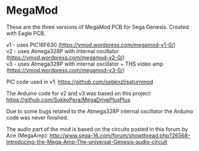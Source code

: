 # MegaMod
These are the three versions of MegaMod PCB for Sega Genesis.
Created with Eagle PCB.

v1 - uses PIC16F630 (https://vmod.wordpress.com/megamod-v1-0/)  
v2 - uses Atmega328P with internal oscillator (https://vmod.wordpress.com/megamod-v2-0/)  
v3 - uses Atmega328P with internal oscillator + THS video amp (https://vmod.wordpress.com/megamod-v3-0/)

PIC code used in v1: https://github.com/sebknzl/saturnmod

The Arduino code for v2 and v3 was based on this project:
https://github.com/SukkoPera/MegaDrivePlusPlus

Due to some bugs related to the Atmega328P internal oscillator the Arduino code was never finished.

The audio part of the mod is based on the circuits posted in this forum by Ace (MegaAmp):
http://www.sega-16.com/forum/showthread.php?26568-Introducing-the-Mega-Amp-The-universal-Genesis-audio-circuit
